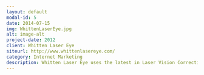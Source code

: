 ```yaml
---
layout: default
modal-id: 5
date: 2014-07-15
img: WhittenLaserEye.jpg
alt: image-alt
project-date: 2012
client: Whitten Laser Eye
siteurl: http://www.whittenlasereye.com/
category: Internet Marketing
description: Whitten Laser Eye uses the latest in Laser Vision Correction. Including LASIK, Cataract, and Implantable Contact Lenses. I increased their internet traffic through a combination of content marketing, and search engine opmimization.
---
```

